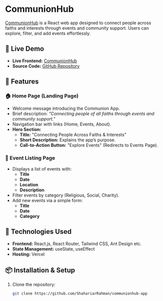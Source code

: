 # CommunionHub

[CommunionHub](https://communionhub-shahariar.vercel.app/) is a React web app designed to connect people across faiths and interests through events and community support. Users can explore, filter, and add events effortlessly.

## 🔗 Live Demo

- **Live Frontend:** [CommunionHub](https://communionhub-shahariar.vercel.app/)
- **Source Code:** [GitHub Repository](https://github.com/ShahariarRahman/communionhub-app)

## 📌 Features

### 🏠 Home Page (Landing Page)

- Welcome message introducing the Communion App.
- Brief description: _"Connecting people of all faiths through events and community support."_
- Navigation bar with links (Home, Events, About).
- **Hero Section:**
  - **Title:** "Connecting People Across Faiths & Interests"
  - **Short Description:** Explains the app’s purpose.
  - **Call-to-Action Button:** "Explore Events" (Redirects to Events Page).

### 📅 Event Listing Page

- Displays a list of events with:
  - **Title**
  - **Date**
  - **Location**
  - **Description**
- Filter events by category (Religious, Social, Charity).
- Add new events via a simple form:
  - **Title**
  - **Date**
  - **Category**

## 🚀 Technologies Used

- **Frontend:** React.js, React Router, Tailwind CSS, Ant Design etc.
- **State Management:** useState, useEffect
- **Hosting:** Vercel

## 📦 Installation & Setup

1. Clone the repository:
   ```sh
   git clone https://github.com/ShahariarRahman/communionhub-app
   ```
